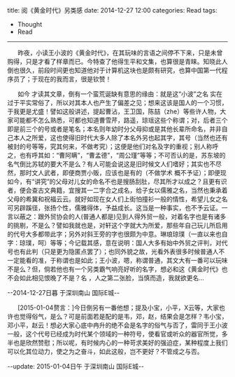 title: 阅《黄金时代》另类感
date: 2014-12-27 12:00
categories: Read
tags:
- Thought
- Read
---

&nbsp;&nbsp;&nbsp;&nbsp;&nbsp;&nbsp;昨夜，小读王小波的《黄金时代》，在其玩味的言语之间停不下来，只是未曾购得，只是才看了样章而已。今特查了他得生平和文集，也算很是青睐。知晓此人倒也很久，前段时间更也知道他对于计算机这块也是颇有研究，也算中国第一代程序员了；于现在的我而言，很是钦赞！

<!--more-->

&nbsp;&nbsp;&nbsp;&nbsp;&nbsp;&nbsp;如今 才读其文章，倒有一个蛮荒诞缺有意思的缘由：就是这“小波”之名 实在过于平实常俗了，所以对其本人也产生了偏差之见；想来这该是国人的一个习惯，于我更是尤盛！譬如这般讲述，提起曹沾，王卫国，陈喆（zhe）等些许人物，大家可能都不怎么熟悉，可都也知道曹雪芹，路遥，琼瑶这些个称谓；对，后者三个即是前三个的号或者是笔名；本名则年幼时分父母抑或是其他长辈所命名，并非自己本人之所爱，这也使得旧时代大多人除了本名外另也起其字，其号（当然也还有被封的号等等，究其何来，不做考究）；这便是他们对名及字的重视；别人称呼之，也有呼其如：“曹阿瞒”，“曹孟德”，“周公瑾”等等；不可否认的是，苏东坡的名气倒比苏轼的要大不是么？有人可能会说这是旧时候文人们嗜好；其实也不尽然，那时文人武者，即便商贾小贩，应该也是有的（不做学术 概不予证）；即便现如今，有“讲究”的父母对儿女的命名不也是搜肠刮肚，尽其所才以成之？且更有识者，便会查古文典籍，宜搜其一二字合之成名，给子女以儒雅之名，当然也秉承着父母的希冀和祝福云云。就好如现在女人们上街怕撞衫一般的情性，希望儿女之名可另辟蹊径，张扬个性，儒雅得体，予益成长。这当是一种事实，也不予云证。一言以蔽之：跟外贸协会的人(普通人都是)见到人得外贸一般，对着名字也是有诸多的挑剔，不是么？譬如我就也是，对轩这个字就大为所爱，那些年自己玩儿所启用的代号大多都带此字；另外对斜王旁的字也很颇为中意。琳琅琼璞（一直以来也自字：琼璞，呵）等等；今记载其感，意在说明：国人大多有始中外贸之评判，对代号也有此判（只是更为隐匿点罢了）；也同外貌之故，光看外表很多时候普通人不一定能看的准，于称谓也是如此；王小波，嗯，称谓普通，其文大有一番可以玩味不是么？但，倘若他也有一个另类霸气响亮好听的名字，想必和这《黄金时代》也不会如此相见恨晚了不是？名 ，人之第二张脸，当慎而造，我就欲更名...

--2014-12-27日暮 于深圳南山 国际E城--

&nbsp;&nbsp;&nbsp;&nbsp;&nbsp;&nbsp;[2015-01-04赘言：]今日倒另有一番他想；提及小宝，小平，X云等，大家也许也觉得俗气，是么？可是前面若是配的是韦，邓，赵，结果会是怎样？韦小宝，邓小平，赵云！想必大家心底中冉升的绝不会是名字的俗气与否了，雷同于王小波一般，这个代号已经成为时代某个领域的一种符号，使看官或听众的器官所觉，多半也是欣然赞慰；所以呢，有时候内心的一种苛求美好的强迫症，某种程度上我们可以化其位动力，使之为之奋斗，如此这般，岂不更好？不管成之与否。

--update: 2015-01-04日午 于深圳南山 国际E城--
